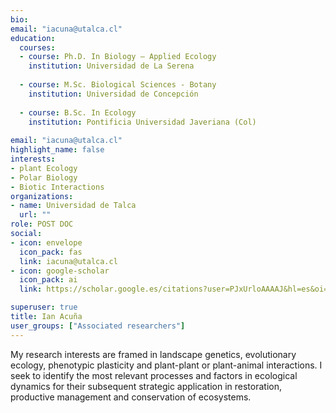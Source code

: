 ```yaml
---
bio: 
email: "iacuna@utalca.cl"
education:
  courses:
  - course: Ph.D. In Biology – Applied Ecology
    institution: Universidad de La Serena
    
  - course: M.Sc. Biological Sciences - Botany
    institution: Universidad de Concepción
    
  - course: B.Sc. In Ecology
    institution: Pontificia Universidad Javeriana (Col)
    
email: "iacuna@utalca.cl"
highlight_name: false
interests:
- plant Ecology
- Polar Biology
- Biotic Interactions
organizations:
- name: Universidad de Talca
  url: ""
role: POST DOC
social:
- icon: envelope
  icon_pack: fas
  link: iacuna@utalca.cl
- icon: google-scholar
  icon_pack: ai
  link: https://scholar.google.es/citations?user=PJxUrloAAAAJ&hl=es&oi=ao

superuser: true
title: Ian Acuña
user_groups: ["Associated researchers"]
---
```


My research interests are framed in landscape genetics, evolutionary ecology, phenotypic plasticity and plant-plant or plant-animal interactions. I seek to identify the most relevant processes and factors in ecological dynamics for their subsequent strategic application in restoration, productive management and conservation of ecosystems.
